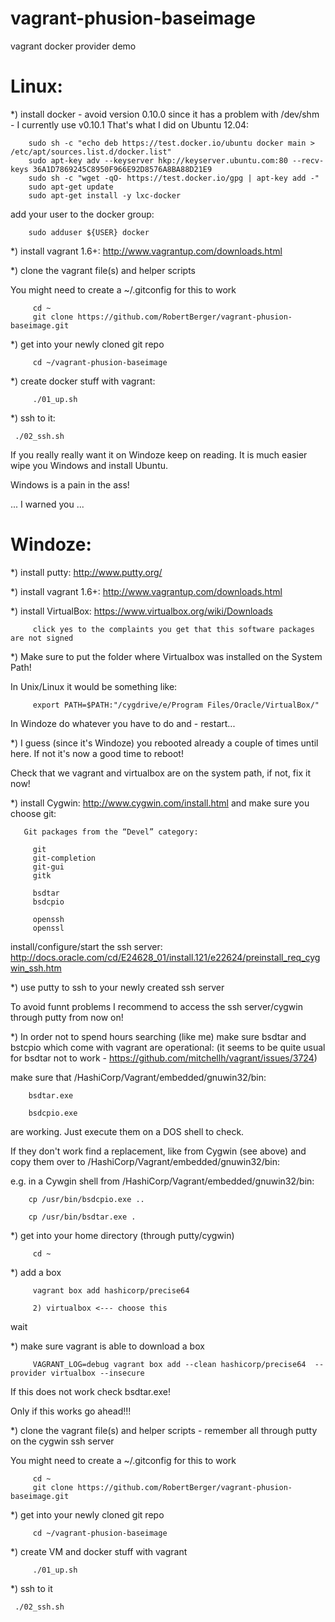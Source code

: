 vagrant-phusion-baseimage
=========================

vagrant docker provider demo

Linux:
======
*) install docker - avoid version 0.10.0 since it has a problem with /dev/shm - I currently use v0.10.1
That's what I did on Ubuntu 12.04:

        sudo sh -c "echo deb https://test.docker.io/ubuntu docker main > /etc/apt/sources.list.d/docker.list"
        sudo apt-key adv --keyserver hkp://keyserver.ubuntu.com:80 --recv-keys 36A1D7869245C8950F966E92D8576A8BA88D21E9
        sudo sh -c "wget -qO- https://test.docker.io/gpg | apt-key add -"
        sudo apt-get update
        sudo apt-get install -y lxc-docker

add your user to the docker group:

        sudo adduser ${USER} docker

*) install vagrant 1.6+: http://www.vagrantup.com/downloads.html

*) clone the vagrant file(s) and helper scripts

You might need to create a ~/.gitconfig for this to work

         cd ~
         git clone https://github.com/RobertBerger/vagrant-phusion-baseimage.git

*) get into your newly cloned git repo

         cd ~/vagrant-phusion-baseimage

*) create docker stuff with vagrant:

         ./01_up.sh

*) ssh to it:

	 ./02_ssh.sh

If you really really want it on Windoze keep on reading. It is much easier wipe you Windows and install Ubuntu.

Windows is a pain in the ass!

... I warned you ...

Windoze:
=======

*) install putty: http://www.putty.org/

*) install vagrant 1.6+: http://www.vagrantup.com/downloads.html

*) install VirtualBox: https://www.virtualbox.org/wiki/Downloads

         click yes to the complaints you get that this software packages are not signed

*) Make sure to put the folder where Virtualbox was installed on the System Path!

In Unix/Linux it would be something like:

         export PATH=$PATH:"/cygdrive/e/Program Files/Oracle/VirtualBox/"

In Windoze do whatever you have to do and - restart...

*) I guess (since it's Windoze) you rebooted already a couple of times until here. If not it's now a good time to reboot!

Check that we vagrant and virtualbox are on the system path, if not, fix it now!

*) install Cygwin: http://www.cygwin.com/install.html and make sure you choose git: 

       Git packages from the “Devel” category:

         git
         git-completion
         git-gui
         gitk

         bsdtar
         bsdcpio

         openssh   
         openssl 

install/configure/start the ssh server: http://docs.oracle.com/cd/E24628_01/install.121/e22624/preinstall_req_cygwin_ssh.htm

*) use putty to ssh to your newly created ssh server

To avoid funnt problems I recommend to access the ssh server/cygwin through putty from now on!

*) In order not to spend hours searching (like me) make sure bsdtar and bstcpio which come with vagrant are operational:
(it seems to be quite usual for bsdtar not to work - https://github.com/mitchellh/vagrant/issues/3724)

make sure that <Whereever you installed vagrant>/HashiCorp/Vagrant/embedded/gnuwin32/bin:

        bsdtar.exe
        
        bsdcpio.exe

are working. Just execute them on a DOS shell to check.

If they don't work find a replacement, like from Cygwin (see above) and copy them over to <Whereever you installed vagrant>/HashiCorp/Vagrant/embedded/gnuwin32/bin:

e.g. in a Cywgin shell from <Whereever you installed vagrant>/HashiCorp/Vagrant/embedded/gnuwin32/bin:

        cp /usr/bin/bsdcpio.exe ..

        cp /usr/bin/bsdtar.exe .

*) get into your home directory (through putty/cygwin)

         cd ~

*) add a box 

         vagrant box add hashicorp/precise64

         2) virtualbox <--- choose this

wait

*) make sure vagrant is able to download a box

         VAGRANT_LOG=debug vagrant box add --clean hashicorp/precise64  --provider virtualbox --insecure

If this does not work check bsdtar.exe!

Only if this works go ahead!!!      

*) clone the vagrant file(s) and helper scripts - remember all through putty on the cygwin ssh server

You might need to create a ~/.gitconfig for this to work

         cd ~
         git clone https://github.com/RobertBerger/vagrant-phusion-baseimage.git

*) get into your newly cloned git repo

         cd ~/vagrant-phusion-baseimage

*) create VM and docker stuff with vagrant

         ./01_up.sh

*) ssh to it

	 ./02_ssh.sh
